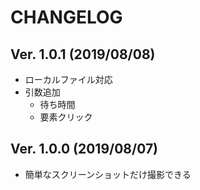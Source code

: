 # CHANGELOG

## Ver. 1.0.1 (2019/08/08)

- ローカルファイル対応
- 引数追加
  - 待ち時間
  - 要素クリック

## Ver. 1.0.0 (2019/08/07)

- 簡単なスクリーンショットだけ撮影できる